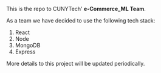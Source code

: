 This is the repo to CUNYTech' **e-Commerce_ML Team**. 

As a team we have decided to use the following tech stack:

1. React
2. Node
3. MongoDB
4. Express

More details to this project will be updated periodically.  
